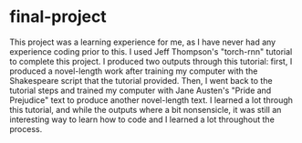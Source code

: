 # final-project
This project was a learning experience for me, as I have never had any experience coding prior to this. I used Jeff Thompson's "torch-rnn" tutorial to complete this project. I produced two outputs through this tutorial: first, I produced a novel-length work after training my computer with the Shakespeare script that the tutorial provided. Then, I went back to the tutorial steps and trained my computer with Jane Austen's "Pride and Prejudice" text to produce another novel-length text. I learned a lot through this tutorial, and while the outputs where a bit nonsensicle, it was still an interesting way to learn how to code and I learned a lot throughout the process.
